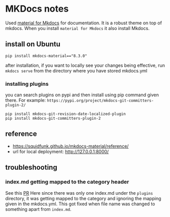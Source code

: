 # MKDocs notes

Used [material for Mkdocs](https://squidfunk.github.io/mkdocs-material/) for documentation. It is a robust theme on top of mkdocs. When you install `material for Mkdocs` it also install Mkdocs. 

## install on Ubuntu

```
pip install mkdocs-material=="8.3.0"
```

after installation, if you want to locally see your changes being effective, run `mkdocs serve` from the directory where you have stored mkdocs.yml

### installing plugins

you can search plugins on pypi and then install using pip command given there. For example: `https://pypi.org/project/mkdocs-git-committers-plugin-2/`

```
pip install mkdocs-git-revision-date-localized-plugin
pip install mkdocs-git-committers-plugin-2
```

## reference
- https://squidfunk.github.io/mkdocs-material/reference/
- url for local deployment: http://127.0.0.1:8000/

## troubleshooting

### index.md getting mapped to the category header

See this [PR](https://github.com/JanssenProject/jans/pull/8147) Here since there was only one index.md under the `plugins` directory, it was getting mapped to the category and ignoring the mapping given in the mkdocs.yml. This got fixed when file name was changed to something apart from `index.md`.
